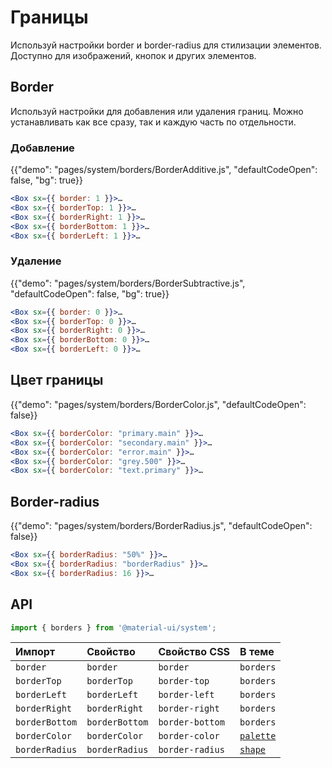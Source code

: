 # Границы

<p class="description">Используй настройки border и border-radius для стилизации элементов. Доступно для изображений, кнопок и других элементов.</p>

## Border

Используй настройки для добавления или удаления границ. Можно устанавливать как все сразу, так и каждую часть по отдельности.

### Добавление

{{"demo": "pages/system/borders/BorderAdditive.js", "defaultCodeOpen": false, "bg": true}}

```jsx
<Box sx={{ border: 1 }}>…
<Box sx={{ borderTop: 1 }}>…
<Box sx={{ borderRight: 1 }}>…
<Box sx={{ borderBottom: 1 }}>…
<Box sx={{ borderLeft: 1 }}>…
```

### Удаление

{{"demo": "pages/system/borders/BorderSubtractive.js", "defaultCodeOpen": false, "bg": true}}

```jsx
<Box sx={{ border: 0 }}>…
<Box sx={{ borderTop: 0 }}>…
<Box sx={{ borderRight: 0 }}>…
<Box sx={{ borderBottom: 0 }}>…
<Box sx={{ borderLeft: 0 }}>…
```

## Цвет границы

{{"demo": "pages/system/borders/BorderColor.js", "defaultCodeOpen": false}}

```jsx
<Box sx={{ borderColor: "primary.main" }}>…
<Box sx={{ borderColor: "secondary.main" }}>…
<Box sx={{ borderColor: "error.main" }}>…
<Box sx={{ borderColor: "grey.500" }}>…
<Box sx={{ borderColor: "text.primary" }}>…
```

## Border-radius

{{"demo": "pages/system/borders/BorderRadius.js", "defaultCodeOpen": false}}

```jsx
<Box sx={{ borderRadius: "50%" }}>…
<Box sx={{ borderRadius: "borderRadius" }}>…
<Box sx={{ borderRadius: 16 }}>…
```

## API

```js
import { borders } from '@material-ui/system';
```

| Импорт         | Свойство       | Свойство CSS    | В теме                                                           |
|:-------------- |:-------------- |:--------------- |:---------------------------------------------------------------- |
| `border`       | `border`       | `border`        | `borders`                                                        |
| `borderTop`    | `borderTop`    | `border-top`    | `borders`                                                        |
| `borderLeft`   | `borderLeft`   | `border-left`   | `borders`                                                        |
| `borderRight`  | `borderRight`  | `border-right`  | `borders`                                                        |
| `borderBottom` | `borderBottom` | `border-bottom` | `borders`                                                        |
| `borderColor`  | `borderColor`  | `border-color`  | [`palette`](/customization/default-theme/?expand-path=$.palette) |
| `borderRadius` | `borderRadius` | `border-radius` | [`shape`](/customization/default-theme/?expand-path=$.shape)     |
